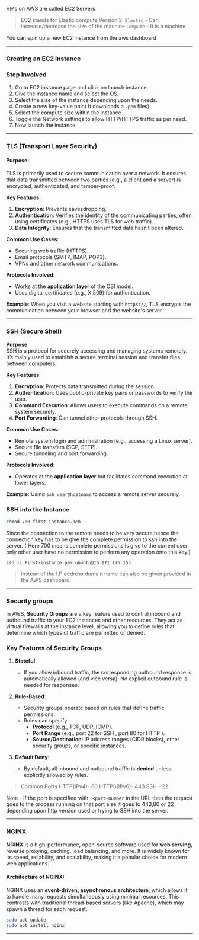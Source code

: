 VMs on AWS are called EC2 Servers

>  EC2 stands for Elastic compute Version 2.
	`Elastic` - Can increase/decrease the size of the machine
	`Compute` - It is a machine

You can spin up a new EC2 instance from the aws dashboard

---
### Creating an EC2 instance

### Step Involved
1. Go to EC2 instance page and click on launch instance.
2. Give the instance name and select the OS.
3. Select the size of the instance depending upon the needs.
4. Create a new key-value pair.( It downloads a `.pem` files)
5. Select the compute size within the instance.
6. Toggle the Network settings to allow HTTP/HTTPS traffic as per need.
7. Now launch the instance.

---

### **TLS (Transport Layer Security)**

#### Purpose:  
TLS is primarily used to secure communication over a network. It ensures that data transmitted between two parties (e.g., a client and a server) is encrypted, authenticated, and tamper-proof.

**Key Features**:

1. **Encryption**: Prevents eavesdropping.
2. **Authentication**: Verifies the identity of the communicating parties, often using certificates (e.g., HTTPS uses TLS for web traffic).
3. **Data Integrity**: Ensures that the transmitted data hasn’t been altered.

**Common Use Cases**:

- Securing web traffic (HTTPS).
- Email protocols (SMTP, IMAP, POP3).
- VPNs and other network communications.

**Protocols Involved**:

- Works at the **application layer** of the OSI model.
- Uses digital certificates (e.g., X.509) for authentication.

**Example**: When you visit a website starting with `https://`, TLS encrypts the communication between your browser and the website's server.

---
### **SSH (Secure Shell)**

**Purpose**:  
SSH is a protocol for securely accessing and managing systems remotely. It’s mainly used to establish a secure terminal session and transfer files between computers.

**Key Features**:

1. **Encryption**: Protects data transmitted during the session.
2. **Authentication**: Uses public-private key pairs or passwords to verify the user.
3. **Command Execution**: Allows users to execute commands on a remote system securely.
4. **Port Forwarding**: Can tunnel other protocols through SSH.

**Common Use Cases**:

- Remote system login and administration (e.g., accessing a Linux server).
- Secure file transfers (SCP, SFTP).
- Secure tunneling and port forwarding.

**Protocols Involved**:

- Operates at the **application layer** but facilitates command execution at lower layers.

**Example**: Using `ssh user@hostname` to access a remote server securely.


### SSH into the Instance

```bash
chmod 700 first-instance.pem
```

Since the connection to the remote needs to be very secure hence the connection key has to be give the complete permission to ssh into the server. ( Here 700 means complete permissions is give to the current user only other user have no permission to perform any operation onto this key.)

```shell
ssh -i First-instance.pem ubuntu@16.171.176.153
```

> Instead of the I.P address domain name can also be given provided in the AWS dashboard.

---
### Security groups 

In AWS, **Security Groups** are a key feature used to control inbound and outbound traffic to your EC2 instances and other resources. They act as virtual firewalls at the instance level, allowing you to define rules that determine which types of traffic are permitted or denied.

### **Key Features of Security Groups**

1. **Stateful**:
    - If you allow inbound traffic, the corresponding outbound response is automatically allowed (and vice versa). No explicit outbound rule is needed for responses.
    
2. **Rule-Based**:
    - Security groups operate based on rules that define traffic permissions.
    - Rules can specify:
        - **Protocol** (e.g., TCP, UDP, ICMP).
        - **Port Range** (e.g., port 22 for SSH , port 80 for HTTP ).
        - **Source/Destination**: IP address ranges (CIDR blocks), other security groups, or specific instances.
    
3. **Default Deny**:
    - By default, all inbound and outbound traffic is **denied** unless explicitly allowed by rules.


> Common Ports 
> HTTP(IPv4)- 80
> HTTPS(IPv6)- 443
> SSH - 22 

Note - If the port is specified with `:<port-number` in the URL then the request goes to the process running on that port else it goes to 443,80 or 22 depending upon http version used or trying to SSH into the server.

--- 
### NGINX

**NGINX** is a high-performance, open-source software used for **web serving**, reverse proxying, caching, load balancing, and more. It is widely known for its speed, reliability, and scalability, making it a popular choice for modern web applications.

#### Architecture of NGINX:

NGINX uses an **event-driven, asynchronous architecture**, which allows it to handle many requests simultaneously using minimal resources. This contrasts with traditional thread-based servers (like Apache), which may spawn a thread for each request.

```bash
sudo apt update
sudo apt install nginx
```

---

